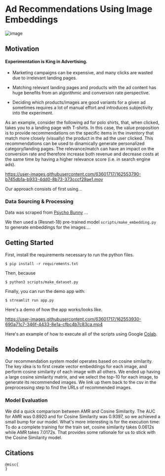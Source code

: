 # Ad Recommendations Using Image Embeddings
![image](https://www.wired.com/wp-content/uploads/2015/02/products.jpg)

## Motivation
#### Experimentation is King in Advertising.

* Marketing campaigns can be expensive, and many clicks are wasted due to irrelevant landing pages.

* Matching relevant landing pages and products with the ad content has huge benefits from an algorithmic and conversion rate perspective.

* Deciding which products/images are good variants for a given ad sometimes requires a lot of manual effort and introduces subjectivity into the experiment.

As an example, consider the following ad for polo shirts, that, when clicked, takes you to a landing page with T-shirts. In this case, the value proposition is to provide recommendations on the specific items in the inventory that match more closely (visually) the product in the ad the user clicked. This recommendations can be used to dinamically generate personalized category/landing pages. The relevance/match can have an impact on the conversion rate and therefore increase both revenue and decrease costs at the same time by having a higher relevance score (i.e. in search engine ads).

https://user-images.githubusercontent.com/63601717/162553790-b745db1a-b933-4dd0-8b73-373cccf29ae1.mov

Our approach consists of first using...


### Data Sourcing & Processing
Data was scraped from [Psycho Bunny](https://www.psychobunny.com/) ...

We then used a (Resnet-18) pre-trained model `scripts/make_embedding.py` to generate embeddings for the images.... 

## Getting Started

First, install the requirements necessary to run the python files.

```
$ pip install -r requirements.txt
```
Then, because

```
$ python3 scripts/make_dataset.py
```

Finally, you can run the demo app with:

```
$ streamlit run app.py
```
Here's a demo of how the app works/looks like.

https://user-images.githubusercontent.com/63601717/162553930-690a71c7-346f-4433-8e1a-cfbc4b7c83ca.mp4


Here's an example of how to execute all of the scripts using Google [Colab](https://colab.research.google.com/).


## Modeling Details

Our recommendation system model operates based on cosine similarity. The key idea is to first create vector embeddings for each image, and perform cosine similarity of each image with all others. We ended up having a large cosine similarity matrix, and we select the top-10 for each image, to generate its recommended images. We link up them back to the csv in the preprocessing step to find the URLs of recommended images.

### Model Evaluation

We did a quick comparison between AMR and Cosine Similarity. The AUC for AMR was 0.8920 and for Cosine Similarity was 0.9397, so we achieved a small bump for our model. What's more interesting is for the execution time: To do a complete training for the train set, cosine similarity takes 0.0612s while AMR takes 7.0172s. That provides some rationale for us to stick with the Cosine Similarity model.



## Citations

```
@misc{
}

```
